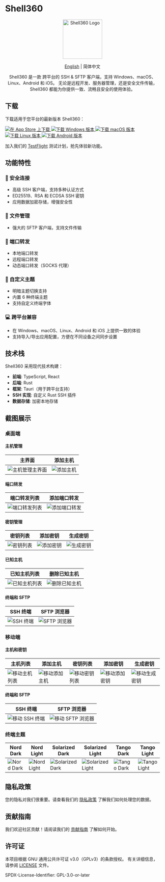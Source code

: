 # Shell360

<p align="center">
  <img src="./resources/icon.png" alt="Shell360 Logo" width="128">
</p>

<p align="center">
  <a href="./README.md">English</a> | <span>简体中文</span>
</p>

<p align="center">
  Shell360 是一款 跨平台的 SSH & SFTP 客户端，支持 Windows、macOS、Linux、Android 和 iOS。
无论是远程开发、服务器管理，还是安全文件传输，Shell360 都能为你提供一致、流畅且安全的使用体验。
</p>

## 下载

下载适用于您平台的最新版本 Shell360：

<a href="https://apps.apple.com/app/shell360/id6502880351">
  <img src="./resources/app-store.svg" alt="在 App Store 上下载">
</a>

<a href="https://github.com/nashaofu/shell360/releases">
  <img src="https://img.shields.io/badge/下载%20Windows%20版本-blue?style=for-the-badge" alt="下载 Windows 版本">
</a>
<a href="https://github.com/nashaofu/shell360/releases">
  <img src="https://img.shields.io/badge/下载%20macOS%20版本-blue?style=for-the-badge" alt="下载 macOS 版本">
</a>
<a href="https://github.com/nashaofu/shell360/releases">
  <img src="https://img.shields.io/badge/下载%20Linux%20版本-blue?style=for-the-badge" alt="下载 Linux 版本">
</a>
<a href="https://github.com/nashaofu/shell360/releases">
  <img src="https://img.shields.io/badge/下载%20Android%20版本-blue?style=for-the-badge" alt="下载 Android 版本">
</a>

加入我们的 [TestFlight](https://testflight.apple.com/join/teqJZCRm) 测试计划，抢先体验新功能。

## 功能特性

### 🔐 安全连接

- 高级 SSH 客户端，支持多种认证方式
- ED25519、RSA 和 ECDSA SSH 密钥
- 应用数据加密存储，增强安全性

### 📁 文件管理

- 强大的 SFTP 客户端，支持文件传输

### 🔄 端口转发

- 本地端口转发
- 远程端口转发
- 动态端口转发（SOCKS 代理）

### 🎨 自定义主题

- 明暗主题切换支持
- 内置 6 种终端主题
- 支持自定义终端字体

### 💻 跨平台兼容

- 在 Windows、macOS、Linux、Android 和 iOS 上提供一致的体验
- 支持导入/导出应用配置，方便在不同设备之间同步设置

## 技术栈

Shell360 采用现代技术构建：

- **前端**: TypeScript, React
- **后端**: Rust
- **框架**: Tauri（用于跨平台支持）
- **SSH 实现**: 自定义 Rust SSH 插件
- **数据存储**: 加密本地存储

## 截图展示

### 桌面端

#### 主机管理

| 主界面                                                       | 添加主机                                                  |
| ------------------------------------------------------------ | --------------------------------------------------------- |
| ![主机管理主界面](./resources/screenshots/desktop/hosts.png) | ![添加主机](./resources/screenshots/desktop/add-host.png) |

#### 端口转发

| 端口转发列表                                                          | 添加端口转发                                                             |
| --------------------------------------------------------------------- | ------------------------------------------------------------------------ |
| ![端口转发列表](./resources/screenshots/desktop/port-forwardings.png) | ![添加端口转发](./resources/screenshots/desktop/add-port-forwarding.png) |

#### 密钥管理

| 密钥列表                                              | 添加密钥                                                 | 生成密钥                                                      |
| ----------------------------------------------------- | -------------------------------------------------------- | ------------------------------------------------------------- |
| ![密钥列表](./resources/screenshots/desktop/keys.png) | ![添加密钥](./resources/screenshots/desktop/add-key.png) | ![生成密钥](./resources/screenshots/desktop/generate-key.png) |

#### 已知主机

| 已知主机列表                                                    | 删除已知主机                                                          |
| --------------------------------------------------------------- | --------------------------------------------------------------------- |
| ![已知主机列表](./resources/screenshots/desktop/knownhosts.png) | ![删除已知主机](./resources/screenshots/desktop/delete-knownhost.png) |

#### 终端和 SFTP

| SSH 终端                                                  | SFTP 浏览器                                              |
| --------------------------------------------------------- | -------------------------------------------------------- |
| ![SSH 终端](./resources/screenshots/desktop/terminal.png) | ![SFTP 浏览器](./resources/screenshots/desktop/sftp.png) |

### 移动端

#### 主机和密钥

| 主机列表                                                  | 添加主机                                                    | 密钥列表                                                 | 添加密钥                                                   | 生成密钥                                                        |
| --------------------------------------------------------- | ----------------------------------------------------------- | -------------------------------------------------------- | ---------------------------------------------------------- | --------------------------------------------------------------- |
| ![移动主机列表](./resources/screenshots/mobile/hosts.png) | ![移动添加主机](./resources/screenshots/mobile/addHost.png) | ![移动密钥列表](./resources/screenshots/mobile/keys.png) | ![移动添加密钥](./resources/screenshots/mobile/addKey.png) | ![移动生成密钥](./resources/screenshots/mobile/generateKey.png) |

#### 终端和 SFTP

| SSH 终端                                                      | SFTP 浏览器                                                  |
| ------------------------------------------------------------- | ------------------------------------------------------------ |
| ![移动 SSH 终端](./resources/screenshots/mobile/terminal.png) | ![移动 SFTP 浏览器](./resources/screenshots/mobile/sftp.png) |

### 终端主题

| Nord Dark                                                           | Nord Light                                                            | Solarized Dark                                                                | Solarized Light                                                                 | Tango Dark                                                            | Tango Light                                                             |
| ------------------------------------------------------------------- | --------------------------------------------------------------------- | ----------------------------------------------------------------------------- | ------------------------------------------------------------------------------- | --------------------------------------------------------------------- | ----------------------------------------------------------------------- |
| ![Nord Dark](./resources/screenshots/terminal-themes/nord-dark.png) | ![Nord Light](./resources/screenshots/terminal-themes/nord-light.png) | ![Solarized Dark](./resources/screenshots/terminal-themes/solarized-dark.png) | ![Solarized Light](./resources/screenshots/terminal-themes/solarized-light.png) | ![Tango Dark](./resources/screenshots/terminal-themes/tango-dark.png) | ![Tango Light](./resources/screenshots/terminal-themes/tango-light.png) |

## 隐私政策

您的隐私对我们很重要。请查看我们的 [隐私政策](./docs/Privacy-Policy-zh_CN.md) 了解我们如何处理您的数据。

## 贡献指南

我们欢迎社区贡献！请阅读我们的 [贡献指南](./docs/CONTRIBUTING-zh_cn.md) 了解如何开始。

## 许可证

本项目根据 GNU 通用公共许可证 v3.0（GPLv3）的条款授权。
有关详细信息，请参阅 [LICENSE](./LICENSE) 文件。

SPDX-License-Identifier: GPL-3.0-or-later
